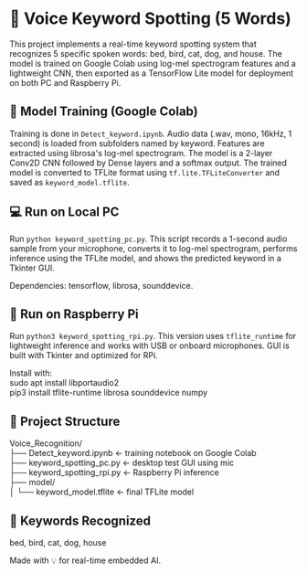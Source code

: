 # 🎤 Voice Keyword Spotting (5 Words)

This project implements a real-time keyword spotting system that recognizes 5 specific spoken words: bed, bird, cat, dog, and house. The model is trained on Google Colab using log-mel spectrogram features and a lightweight CNN, then exported as a TensorFlow Lite model for deployment on both PC and Raspberry Pi.

## 🧠 Model Training (Google Colab)

Training is done in `Detect_keyword.ipynb`. Audio data (.wav, mono, 16kHz, 1 second) is loaded from subfolders named by keyword. Features are extracted using librosa's log-mel spectrogram. The model is a 2-layer Conv2D CNN followed by Dense layers and a softmax output. The trained model is converted to TFLite format using `tf.lite.TFLiteConverter` and saved as `keyword_model.tflite`.

## 💻 Run on Local PC

Run `python keyword_spotting_pc.py`. This script records a 1-second audio sample from your microphone, converts it to log-mel spectrogram, performs inference using the TFLite model, and shows the predicted keyword in a Tkinter GUI.

Dependencies: tensorflow, librosa, sounddevice.

## 🍓 Run on Raspberry Pi

Run `python3 keyword_spotting_rpi.py`. This version uses `tflite_runtime` for lightweight inference and works with USB or onboard microphones. GUI is built with Tkinter and optimized for RPi.

Install with:  
sudo apt install libportaudio2  
pip3 install tflite-runtime librosa sounddevice numpy

## 📁 Project Structure

Voice_Recognition/  
├── Detect_keyword.ipynb ← training notebook on Google Colab  
├── keyword_spotting_pc.py ← desktop test GUI using mic  
├── keyword_spotting_rpi.py ← Raspberry Pi inference  
├── model/  
│   └── keyword_model.tflite ← final TFLite model  

## 📌 Keywords Recognized

bed, bird, cat, dog, house


Made with 💡 for real-time embedded AI.
